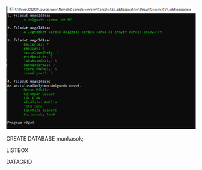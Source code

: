 <img src="Console_CSV_adatbazissal/!futtatas-kep.PNG" alt="konzolos program"/>



CREATE DATABASE munkasok;

LISTBOX

DATAGRID
